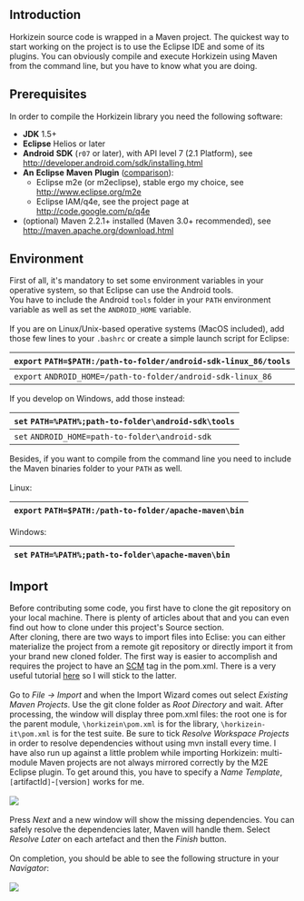 ## Introduction ##

Horkizein source code is wrapped in a Maven project. The quickest way to start working on the project is to use the Eclipse IDE and some of its plugins.
You can obviously compile and execute Horkizein using Maven from the command line, but you have to know what you are doing.

## Prerequisites ##

In order to compile the Horkizein library you need the following software:

  * **JDK** 1.5+
  * **Eclipse** Helios or later
  * **Android** **SDK** (`r07` or later), with API level 7 (2.1 Platform), see http://developer.android.com/sdk/installing.html
  * **An** **Eclipse** **Maven** **Plugin** ([comparison](http://docs.codehaus.org/display/MAVENUSER/Eclipse+Integration)):
    * Eclipse m2e (or m2eclipse), stable ergo my choice, see http://www.eclipse.org/m2e
    * Eclipse IAM/q4e, see the project page at http://code.google.com/p/q4e
  * (optional) Maven 2.2.1+ installed (Maven 3.0+ recommended), see http://maven.apache.org/download.html


## Environment ##

First of all, it's mandatory to set some environment variables in your operative system, so that Eclipse can use the Android tools.<br>
You have to include the Android <code>tools</code> folder in your <code>PATH</code> environment variable as well as set the <code>ANDROID_HOME</code> variable.<br><br>
If you are on Linux/Unix-based operative systems (MacOS included), add those few lines to your <code>.bashrc</code> or create a simple launch script for Eclipse:<br>
<table><thead><th> <code>export</code> <code>PATH=$PATH:/path-to-folder/android-sdk-linux_86/tools</code> </th></thead><tbody>
<tr><td> <code>export</code> <code>ANDROID_HOME=/path-to-folder/android-sdk-linux_86</code> </td></tr></tbody></table>

If you develop on Windows, add those instead:<br>
<table><thead><th> <code>set</code> <code>PATH=%PATH%;path-to-folder\android-sdk\tools</code> </th></thead><tbody>
<tr><td> <code>set</code> <code>ANDROID_HOME=path-to-folder\android-sdk</code> </td></tr></tbody></table>

Besides, if you want to compile from the command line you need to include the Maven binaries folder to your <code>PATH</code> as well.<br><br>
Linux:<br>
<table><thead><th> <code>export</code> <code>PATH=$PATH:/path-to-folder/apache-maven\bin</code> </th></thead><tbody></tbody></table>

Windows:<br>
<table><thead><th> <code>set</code> <code>PATH=%PATH%;path-to-folder\apache-maven\bin</code> </th></thead><tbody></tbody></table>

<h2>Import</h2>

Before contributing some code, you first have to clone the git repository on your local machine. There is plenty of articles about that and you can even find out how to clone under this project's Source section.<br>
After cloning, there are two ways to import files into Eclise: you can either materialize the project from a remote git repository or directly import it from your brand new cloned folder. The first way is easier to accomplish and requires the project to have an <a href='http://maven.apache.org/pom.html#SCM'>SCM</a> tag in the pom.xml. There is a very useful tutorial <a href='https://docs.sonatype.org/display/M2ECLIPSE/Importing+Maven+projects'>here</a> so I will stick to the latter.<br><br>
Go to <i>File</i> <i>-></i> <i>Import</i> and when the Import Wizard comes out select <i>Existing Maven Projects</i>. Use the git clone folder as <i>Root</i> <i>Directory</i> and wait. After processing, the window will display three pom.xml files: the root one is for the parent module, <code>\horkizein\pom.xml</code> is for the library, <code>\horkizein-it\pom.xml</code> is for the test suite. Be sure to tick <i>Resolve</i> <i>Workspace</i> <i>Projects</i> in order to resolve dependencies without using mvn install every time. I have also run up against a little problem while importing Horkizein: multi-module Maven projects are not always mirrored correctly by the M2E Eclipse plugin. To get around this, you have to specify a <i>Name</i> <i>Template</i>, <code>[</code>artifactId<code>]</code>-<code>[</code>version<code>]</code> works for me.<br><br>
<img src='http://wiki.horkizein.googlecode.com/git/img/import_step0.png' />
<br><br>
Press <i>Next</i> and a new window will show the missing dependencies. You can safely resolve the dependencies later, Maven will handle them. Select <i>Resolve</i> <i>Later</i> on each artefact and then the <i>Finish</i> button.<br><br>
On completion, you should be able to see the following structure in your <i>Navigator</i>: <br><br>
<img src='http://wiki.horkizein.googlecode.com/git/img/import_complete.png' />
<br><br>